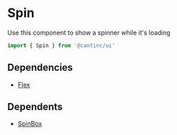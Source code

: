 # Spin

Use this component to show a spinner while it's loading

```typescript
import { Spin } from '@cantinc/ui'
```

## Dependencies

- [Flex](/layout/flex)

## Dependents

- [SpinBox](/layout/spin-box)
